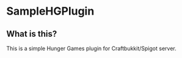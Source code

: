 # SampleHGPlugin
## What is this?
This is a simple Hunger Games plugin for Craftbukkit/Spigot server.

